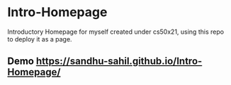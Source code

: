 # Intro-Homepage
Introductory Homepage for myself created under cs50x21, using this repo to deploy it as a page.

## <mark style="background-color: white; color: black;"><b>Demo</b></mark>  <https://sandhu-sahil.github.io/Intro-Homepage/>
